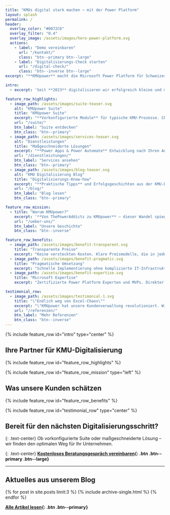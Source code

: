 ```yaml
---
title: "KMUs digital stark machen – mit der Power Platform"
layout: splash
permalink: /
header:
  overlay_color: "#0072C6"
  overlay_filter: "0.4"
  overlay_image: /assets/images/hero-power-platform.svg
  actions:
    - label: "Demo vereinbaren"
      url: "/kontakt/"
      class: "btn--primary btn--large"
    - label: "Digitalisierungs-Check starten"
      url: "/digital-check/"
      class: "btn--inverse btn--large"
excerpt: "**KMUpower** macht die Microsoft Power Platform für Schweizer KMUs zugänglich. Von der Beratung bis zur fertigen Lösung – pragmatisch, transparent und mit messbarem Mehrwert."

intro: 
  - excerpt: 'Seit **2023** digitalisieren wir erfolgreich kleine und mittelständische Unternehmen im DACH-Raum. Nach unserem **Rebranding von ThePowerAddicts** fokussieren wir uns noch stärker auf die spezifischen Bedürfnisse von KMUs. {: .text-center}'

feature_row_highlights:
  - image_path: /assets/images/suite-teaser.svg
    alt: "KMUpower Suite"
    title: "KMUpower Suite"
    excerpt: "**Vorkonfigurierte Module** für typische KMU-Prozesse. CRM, Newsletter, Mitarbeiterverwaltung – sofort einsatzbereit."
    url: "/suite/"
    btn_label: "Suite entdecken"
    btn_class: "btn--primary"
  - image_path: /assets/images/services-teaser.svg
    alt: "Dienstleistungen"
    title: "Maßgeschneiderte Lösungen"
    excerpt: "**Power Apps & Power Automate** Entwicklung nach Ihren Anforderungen. Von der Idee bis zur produktiven Lösung."
    url: "/dienstleistungen/"
    btn_label: "Services ansehen"
    btn_class: "btn--primary"
  - image_path: /assets/images/blog-teaser.svg
    alt: "KMU Digitalisierung Blog"
    title: "Digitalisierungs-Know-how"
    excerpt: "**Praktische Tipps** und Erfolgsgeschichten aus der KMU-Digitalisierung. Bleiben Sie am Puls der Zeit."
    url: "/blog/"
    btn_label: "Blog lesen"
    btn_class: "btn--primary"

feature_row_mission:
  - title: "Warum KMUpower?"
    excerpt: '**Von ThePowerAddicts zu KMUpower** – dieser Wandel spiegelt unsere klare Mission wider: Wir machen Enterprise-Digitalisierung für KMUs zugänglich. Mit transparenten Preisen, pragmatischen Lösungen und dem Fokus auf **messbaren Geschäftswert**.'
    url: "/ueber-uns/"
    btn_label: "Unsere Geschichte"
    btn_class: "btn--inverse"

feature_row_benefits:
  - image_path: /assets/images/benefit-transparent.svg
    title: "Transparente Preise"
    excerpt: "Keine versteckten Kosten. Klare Preismodelle, die in jedes KMU-Budget passen."
  - image_path: /assets/images/benefit-pragmatic.svg
    title: "Pragmatische Umsetzung"
    excerpt: "Schnelle Implementierung ohne komplizierte IT-Infrastruktur. Nutzen Sie Ihr vorhandenes Microsoft 365."
  - image_path: /assets/images/benefit-expertise.svg
    title: "Microsoft Expertise"
    excerpt: "Zertifizierte Power Platform Experten und MVPs. Direkter Draht zu Microsoft für neueste Features."

testimonial_row:
  - image_path: /assets/images/testimonial-1.svg
    title: "\"Endlich weg von Excel-Chaos\""
    excerpt: "\"KMUpower hat unsere Kundenverwaltung revolutioniert. Wir sparen täglich 2 Stunden und haben endlich den Überblick.\""
    url: "/referenzen/"
    btn_label: "Mehr Referenzen"
    btn_class: "btn--inverse"
---
```


{% include feature_row id="intro" type="center" %}

## Ihre Partner für KMU-Digitalisierung

{% include feature_row id="feature_row_highlights" %}

{% include feature_row id="feature_row_mission" type="left" %}

## Was unsere Kunden schätzen

{% include feature_row id="feature_row_benefits" %}

{% include feature_row id="testimonial_row" type="center" %}

## Bereit für den nächsten Digitalisierungsschritt?

{: .text-center}
Ob vorkonfigurierte Suite oder maßgeschneiderte Lösung – wir finden den optimalen Weg für Ihr Unternehmen.

{: .text-center}
**[Kostenloses Beratungsgespräch vereinbaren](/kontakt/){: .btn .btn--primary .btn--large}**

---

## Aktuelles aus unserem Blog

{% for post in site.posts limit:3 %}
  {% include archive-single.html %}
{% endfor %}

**[Alle Artikel lesen](/blog/){: .btn .btn--primary}**
